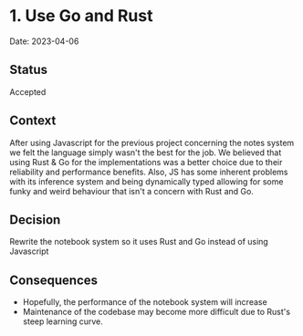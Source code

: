 # 1. Use Go and Rust

Date: 2023-04-06

## Status

Accepted

## Context

After using Javascript for the previous project concerning the notes system we felt the language simply wasn't the best for the job.
We believed that using Rust & Go for the implementations was a better choice due to their reliability and performance benefits. Also, JS has some inherent problems with its inference system and being dynamically typed allowing for some funky and weird behaviour that isn't a concern with Rust and Go.

## Decision

Rewrite the notebook system so it uses Rust and Go instead of using Javascript

## Consequences

- Hopefully, the performance of the notebook system will increase
- Maintenance of the codebase may become more difficult due to Rust's steep learning curve.
